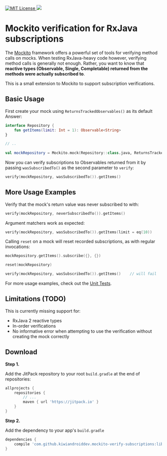 [![MIT License](http://img.shields.io/badge/license-MIT-green.svg) ](https://github.com/mockito/mockito/blob/master/LICENSE)
[![](https://jitpack.io/v/kiwiandroiddev/mockito-verify-subscriptions.svg)](https://jitpack.io/#kiwiandroiddev/mockito-verify-subscriptions)

# Mockito verification for RxJava subscriptions

The [Mockito](http://site.mockito.org/) framework offers a powerful set of tools for verifying method calls on mocks. When testing RxJava-heavy code however, verifying method calls is generally not enough. Rather, you want to know that  **reactive types (Observable, Single, Completable) returned from the methods were actually subscribed to**.

This is a small extension to Mockito to support subscription verifications.

Basic Usage
-----------

First create your mock using `ReturnsTrackedObservables()` as its default Answer:
```kotlin
interface Repository {
    fun getItems(limit: Int = 1): Observable<String>
}

// ..
    
val mockRepository = Mockito.mock(Repository::class.java, ReturnsTrackedObservables())
```

Now you can verify subscriptions to Observables returned from it by passing `wasSubscribedTo()` as the second parameter to `verify`:

```kotlin
verify(mockRepository, wasSubscribedTo()).getItems()
```

More Usage Examples
-------------------

Verify that the mock's return value was never subscribed to with:

```kotlin
verify(mockRepository, neverSubscribedTo()).getItems()
```

Argument matchers work as expected:

```kotlin
verify(mockRepository, wasSubscribedTo()).getItems(limit = eq(10))
```

Calling `reset` on a mock will reset recorded subscriptions, as with regular invocations:
```kotlin
mockRepository.getItems().subscribe({}, {})

reset(mockRepository)

verify(mockRepository, wasSubscribedTo()).getItems()    // will fail
```

For more usage examples, check out the [Unit Tests](library/src/test/kotlin/nz/co/kiwiandroiddev/mockito/rxjava/verification/SubscribedToTest.kt).

Limitations (TODO)
------------------

This is currently missing support for:
* RxJava 2 reactive types
* In-order verifications
* No informative error when attempting to use the verification without creating the mock correctly

Download
--------

**Step 1.**

Add the JitPack repository to your root `build.gradle` at the end of repositories:

```groovy
allprojects {
    repositories {
        // ...
        maven { url 'https://jitpack.io' }
    }
}
```
**Step 2.**

Add the dependency to your app's `build.gradle`

```groovy
dependencies {
    compile 'com.github.kiwiandroiddev.mockito-verify-subscriptions:library:v0.1-alpha'
}
```
